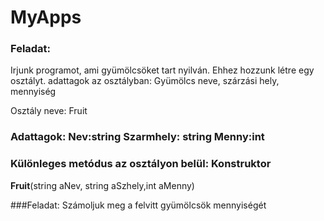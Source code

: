 # MyApps


### Feladat: 
Irjunk programot, ami gyümölcsöket tart nyilván. Ehhez hozzunk létre egy osztályt. adattagok az osztályban: Gyümölcs neve, szárzási hely, mennyiség

Osztály neve: Fruit 

### Adattagok: Nev:string Szarmhely: string Menny:int

### Különleges metódus az osztályon belül: Konstruktor

**Fruit**(string aNev, string aSzhely,int aMenny)

###Feladat: Számoljuk meg a felvitt gyümölcsök mennyiségét

